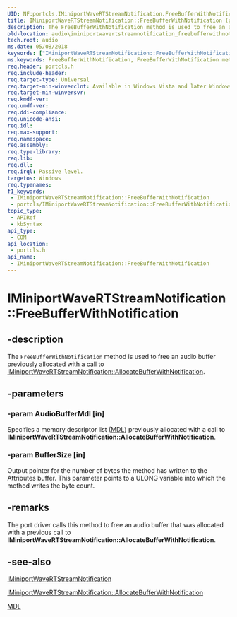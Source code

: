 ```yaml
---
UID: NF:portcls.IMiniportWaveRTStreamNotification.FreeBufferWithNotification
title: IMiniportWaveRTStreamNotification::FreeBufferWithNotification (portcls.h)
description: The FreeBufferWithNotification method is used to free an audio buffer previously allocated with a call to IMiniportWaveRTStreamNotification::AllocateBufferWithNotification.
old-location: audio\iminiportwavertstreamnotification_freebufferwithnotification.htm
tech.root: audio
ms.date: 05/08/2018
keywords: ["IMiniportWaveRTStreamNotification::FreeBufferWithNotification"]
ms.keywords: FreeBufferWithNotification, FreeBufferWithNotification method [Audio Devices], FreeBufferWithNotification method [Audio Devices],IMiniportWaveRTStreamNotification interface, IMiniportWaveRTStreamNotification interface [Audio Devices],FreeBufferWithNotification method, IMiniportWaveRTStreamNotification.FreeBufferWithNotification, IMiniportWaveRTStreamNotification::FreeBufferWithNotification, audio.iminiportwavertstreamnotification_freebufferwithnotification, audmp-routines_7b323e6d-c060-4d8a-beb1-88303e45bc0e.xml, portcls/IMiniportWaveRTStreamNotification::FreeBufferWithNotification
req.header: portcls.h
req.include-header: 
req.target-type: Universal
req.target-min-winverclnt: Available in Windows Vista and later Windows operating systems.
req.target-min-winversvr: 
req.kmdf-ver: 
req.umdf-ver: 
req.ddi-compliance: 
req.unicode-ansi: 
req.idl: 
req.max-support: 
req.namespace: 
req.assembly: 
req.type-library: 
req.lib: 
req.dll: 
req.irql: Passive level.
targetos: Windows
req.typenames: 
f1_keywords:
 - IMiniportWaveRTStreamNotification::FreeBufferWithNotification
 - portcls/IMiniportWaveRTStreamNotification::FreeBufferWithNotification
topic_type:
 - APIRef
 - kbSyntax
api_type:
 - COM
api_location:
 - portcls.h
api_name:
 - IMiniportWaveRTStreamNotification::FreeBufferWithNotification
---
```


# IMiniportWaveRTStreamNotification::FreeBufferWithNotification


## -description

The <code>FreeBufferWithNotification</code> method is used to free an audio buffer previously allocated with a call to <a href="/windows-hardware/drivers/ddi/portcls/nf-portcls-iminiportwavertstreamnotification-allocatebufferwithnotification">IMiniportWaveRTStreamNotification::AllocateBufferWithNotification</a>.

## -parameters

### -param AudioBufferMdl [in]


Specifies a memory descriptor list (<a href="/windows-hardware/drivers/ddi/wdm/ns-wdm-_mdl">MDL</a>) previously allocated with a call to <b>IMiniportWaveRTStreamNotification::AllocateBufferWithNotification</b>.

### -param BufferSize [in]


Output pointer for the number of bytes the method has written to the Attributes buffer. This parameter points to a ULONG variable into which the method writes the byte count.

## -remarks

The port driver calls this method to free an audio buffer that was allocated with a previous call to <b>IMiniportWaveRTStreamNotification::AllocateBufferWithNotification</b>.

## -see-also

<a href="/windows-hardware/drivers/ddi/portcls/nn-portcls-iminiportwavertstreamnotification">IMiniportWaveRTStreamNotification</a>



<a href="/windows-hardware/drivers/ddi/portcls/nf-portcls-iminiportwavertstreamnotification-allocatebufferwithnotification">IMiniportWaveRTStreamNotification::AllocateBufferWithNotification</a>



<a href="/windows-hardware/drivers/ddi/wdm/ns-wdm-_mdl">MDL</a>

